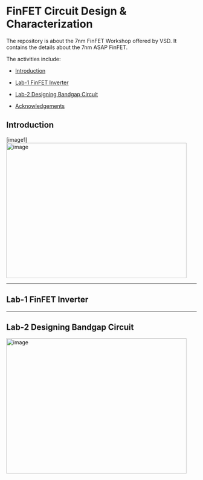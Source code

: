 # FinFET Circuit Design & Characterization
The repository is about the 7nm FinFET Workshop offered by VSD.
It contains the details about the 7nm ASAP FinFET.


The activities include:
<div class="toc">
  <ul>
    <li><a href="#header-1">Introduction</a></li>
  </ul>
</div>  

<div class="toc">
  <ul>
    <li><a href="#header-2">Lab-1 FinFET Inverter</a></li>
  </ul>
</div>  

<div class="toc">
  <ul>
    <li><a href="#header-3">Lab-2 Designing Bandgap Circuit</a></li>
  </ul>
</div>  

<div class="toc">
  <ul>
    <li><a href="#header-4">Acknowledgements</a></li>
  </ul>
</div>  

## <h2 id="header-1">Introduction</h2>

[image1]<img width="477" height="357" alt="image" src="https://github.com/user-attachments/assets/7fdecd58-bb1d-4ac7-a5ba-5e53db9350a3" />


---------------------------------------------------------------------------------------------------------------------------
## <h2 id="header-2">Lab-1 FinFET Inverter</h2>


---------------------------------------------------------------------------------------------------------------------------
## <h2 id="header-3">Lab-2 Designing Bandgap Circuit</h2>

<img width="477" height="357" alt="image" src="https://github.com/user-attachments/assets/959ac686-37bb-495a-bcb7-96e85f420300" />



